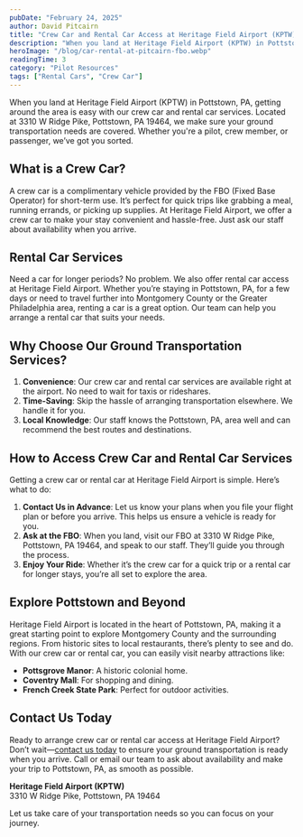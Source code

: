 ```yaml
---
pubDate: "February 24, 2025"
author: David Pitcairn
title: "Crew Car and Rental Car Access at Heritage Field Airport (KPTW)"
description: "When you land at Heritage Field Airport (KPTW) in Pottstown, PA, getting around the area is easy with our crew car and rental car services. Located at 3310 W Ridge Pike, Pottstown, PA 19464, we make sure your ground transportation needs are covered. Whether you're a pilot, crew member, or passenger, we’ve got you sorted."
heroImage: "/blog/car-rental-at-pitcairn-fbo.webp"
readingTime: 3
category: "Pilot Resources"
tags: ["Rental Cars", "Crew Car"]
---
```


When you land at Heritage Field Airport (KPTW) in Pottstown, PA, getting around the area is easy with our crew car and rental car services. Located at 3310 W Ridge Pike, Pottstown, PA 19464, we make sure your ground transportation needs are covered. Whether you're a pilot, crew member, or passenger, we’ve got you sorted.

## What is a Crew Car?

A crew car is a complimentary vehicle provided by the FBO (Fixed Base Operator) for short-term use. It’s perfect for quick trips like grabbing a meal, running errands, or picking up supplies. At Heritage Field Airport, we offer a crew car to make your stay convenient and hassle-free. Just ask our staff about availability when you arrive.

## Rental Car Services

Need a car for longer periods? No problem. We also offer rental car access at Heritage Field Airport. Whether you’re staying in Pottstown, PA, for a few days or need to travel further into Montgomery County or the Greater Philadelphia area, renting a car is a great option. Our team can help you arrange a rental car that suits your needs.

## Why Choose Our Ground Transportation Services?

1. **Convenience**: Our crew car and rental car services are available right at the airport. No need to wait for taxis or rideshares.
2. **Time-Saving**: Skip the hassle of arranging transportation elsewhere. We handle it for you.
3. **Local Knowledge**: Our staff knows the Pottstown, PA, area well and can recommend the best routes and destinations.

## How to Access Crew Car and Rental Car Services

Getting a crew car or rental car at Heritage Field Airport is simple. Here’s what to do:

1. **Contact Us in Advance**: Let us know your plans when you file your flight plan or before you arrive. This helps us ensure a vehicle is ready for you.
2. **Ask at the FBO**: When you land, visit our FBO at 3310 W Ridge Pike, Pottstown, PA 19464, and speak to our staff. They’ll guide you through the process.
3. **Enjoy Your Ride**: Whether it’s the crew car for a quick trip or a rental car for longer stays, you’re all set to explore the area.

## Explore Pottstown and Beyond

Heritage Field Airport is located in the heart of Pottstown, PA, making it a great starting point to explore Montgomery County and the surrounding regions. From historic sites to local restaurants, there’s plenty to see and do. With our crew car or rental car, you can easily visit nearby attractions like:

- **Pottsgrove Manor**: A historic colonial home.
- **Coventry Mall**: For shopping and dining.
- **French Creek State Park**: Perfect for outdoor activities.

## Contact Us Today

Ready to arrange crew car or rental car access at Heritage Field Airport? Don’t wait—[contact us today](/contact-us) to ensure your ground transportation is ready when you arrive. Call or email our team to ask about availability and make your trip to Pottstown, PA, as smooth as possible.

**Heritage Field Airport (KPTW)**  
3310 W Ridge Pike, Pottstown, PA 19464

Let us take care of your transportation needs so you can focus on your journey.
